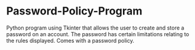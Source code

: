 # Password-Policy-Program

Python program using Tkinter that allows the user to create and store a password on an account.  The password has certain limitations relating to the rules displayed.  Comes with a password policy.
